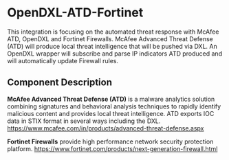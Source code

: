 # OpenDXL-ATD-Fortinet
This integration is focusing on the automated threat response with McAfee ATD, OpenDXL and Fortinet Firewalls.
McAfee Advanced Threat Defense (ATD) will produce local threat intelligence that will be pushed via DXL. An OpenDXL wrapper will subscribe and parse IP indicators ATD produced and will automatically update Firewall rules.

## Component Description

**McAfee Advanced Threat Defense (ATD)** is a malware analytics solution combining signatures and behavioral analysis techniques to rapidly 
identify malicious content and provides local threat intelligence. ATD exports IOC data in STIX format in several ways including the DXL.
https://www.mcafee.com/in/products/advanced-threat-defense.aspx

**Fortinet Firewalls** provide high performance network security protection platform. 
https://www.fortinet.com/products/next-generation-firewall.html
